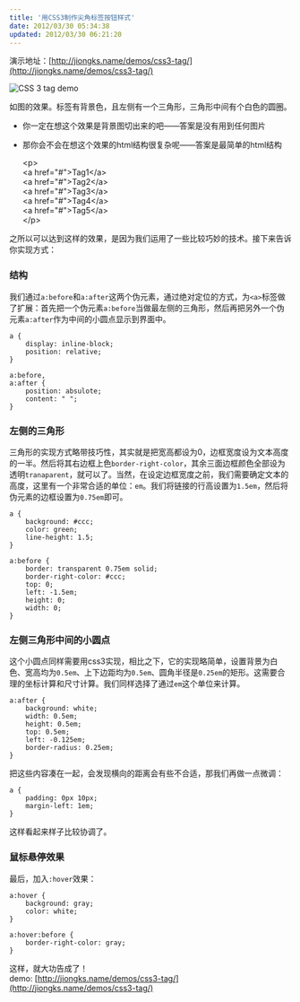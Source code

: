 ```yaml
---
title: '用CSS3制作尖角标签按钮样式'
date: 2012/03/30 05:34:38
updated: 2012/03/30 06:21:20
---
```


演示地址：[http://jiongks.name/demos/css3-tag/](http://jiongks.name/demos/css3-tag/)

![CSS 3 tag demo](http://jiongks-typecho.stor.sinaapp.com/usr/uploads/2012/03/527861101.png)

如图的效果。标签有背景色，且左侧有一个三角形，三角形中间有个白色的圆圈。

* 你一定在想这个效果是背景图切出来的吧——答案是没有用到任何图片
* 那你会不会在想这个效果的html结构很复杂呢——答案是最简单的html结构

    &lt;p>  
        &lt;a href="#">Tag1&lt;/a>  
        &lt;a href="#">Tag2&lt;/a>  
        &lt;a href="#">Tag3&lt;/a>  
        &lt;a href="#">Tag4&lt;/a>  
        &lt;a href="#">Tag5&lt;/a>  
    &lt;/p>

之所以可以达到这样的效果，是因为我们运用了一些比较巧妙的技术。接下来告诉你实现方式：

<!--more-->

### 结构

我们通过`a:before`和`a:after`这两个伪元素，通过绝对定位的方式，为`<a>`标签做了扩展：首先把一个伪元素`a:before`当做最左侧的三角形，然后再把另外一个伪元素`a:after`作为中间的小圆点显示到界面中。

    a {
        display: inline-block;
        position: relative;
    }
    
    a:before,
    a:after {
        position: absulote;
        content: " ";
    }

### 左侧的三角形

三角形的实现方式略带技巧性，其实就是把宽高都设为0，边框宽度设为文本高度的一半。然后将其右边框上色`border-right-color`，其余三面边框颜色全部设为透明`tranaparent`，就可以了。当然，在设定边框宽度之前，我们需要确定文本的高度，这里有一个非常合适的单位：`em`。我们将链接的行高设置为`1.5em`，然后将伪元素的边框设置为`0.75em`即可。

    a {
        background: #ccc;
        color: green;
        line-height: 1.5;
    }
    
    a:before {
        border: transparent 0.75em solid;
        border-right-color: #ccc;
        top: 0;
        left: -1.5em;
        height: 0;
        width: 0;
    }

### 左侧三角形中间的小圆点

这个小圆点同样需要用css3实现，相比之下，它的实现略简单，设置背景为白色、宽高均为`0.5em`、上下边距均为`0.5em`、圆角半径是`0.25em`的矩形。这需要合理的坐标计算和尺寸计算。我们同样选择了通过`em`这个单位来计算。


    a:after {
        background: white;
        width: 0.5em;
        height: 0.5em;
        top: 0.5em;
        left: -0.125em;
        border-radius: 0.25em;
    }

把这些内容凑在一起，会发现横向的距离会有些不合适，那我们再做一点微调：

    a {
        padding: 0px 10px;
        margin-left: 1em;
    }

这样看起来样子比较协调了。

### 鼠标悬停效果

最后，加入`:hover`效果：

    a:hover {
        background: gray;
        color: white;
    }
    
    a:hover:before {
        border-right-color: gray;
    }

这样，就大功告成了！  
demo: [http://jiongks.name/demos/css3-tag/](http://jiongks.name/demos/css3-tag/)